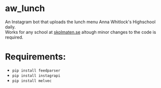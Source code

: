 # aw_lunch
An Instagram bot that uploads the lunch menu Anna Whitlock's Highschool daily.  
Works for any school at [skolmaten.se](https://skolmaten.se/) altough minor changes to the code is required.

# Requirements:
- ```pip install feedparser```
- ```pip install instagrapi```
- ```pip install melvec```
